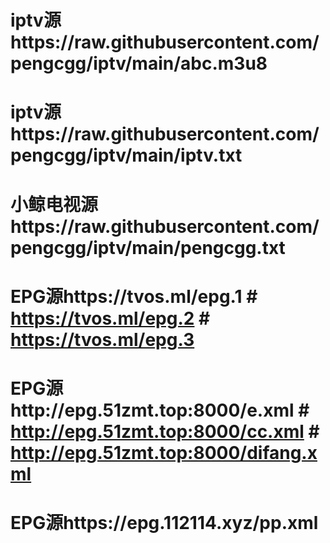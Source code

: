 # iptv源https://raw.githubusercontent.com/pengcgg/iptv/main/abc.m3u8

# iptv源https://raw.githubusercontent.com/pengcgg/iptv/main/iptv.txt

# 小鲸电视源https://raw.githubusercontent.com/pengcgg/iptv/main/pengcgg.txt

# EPG源https://tvos.ml/epg.1 # https://tvos.ml/epg.2 # https://tvos.ml/epg.3

# EPG源http://epg.51zmt.top:8000/e.xml # http://epg.51zmt.top:8000/cc.xml # http://epg.51zmt.top:8000/difang.xml

# EPG源https://epg.112114.xyz/pp.xml
